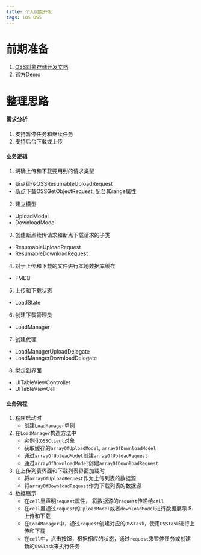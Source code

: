 ```yaml
---
title: 个人网盘开发
tags: iOS OSS
---
```

# 前期准备
1. [OSS对象存储开发文档](https://help.aliyun.com/document_detail/31817.html?spm=5176.doc32055.6.539.FrDX0V)
2. [官方Demo](https://github.com/aliyun/alicloud-ios-demo?spm=5176.doc32055.2.4.uW81IT)

# 整理思路
#### 需求分析
1. 支持暂停任务和继续任务
2. 支持后台下载或上传

#### 业务逻辑
1. 明确上传和下载要用到的请求类型
- 断点续传OSSResumableUploadRequest
- 断点下载OSSGetObjectRequest, 配合其range属性

2. 建立模型
- UploadModel
- DownloadModel
3. 创建断点续传请求和断点下载请求的子类
- ResumableUploadRequest
- ResumableDownloadRequest
4. 对于上传和下载的文件进行本地数据库缓存
- FMDB
5. 上传和下载状态
- LoadState
6. 创建下载管理类
- LoadManager
7. 创建代理
- LoadManagerUploadDelegate
- LoadManagerDownloadDelegate

8. 绑定到界面
- UITableViewController
- UITableViewCell

#### 业务流程
1. 程序启动时
	- 创建`LoadManager`单例
2. 在`LoadManager`构造方法中
	- 实例化`OSSClient`对象
	- 获取缓存的`arrayOfUploadModel`, `arrayOfDownloadModel`
	- 通过`arrayOfUploadModel`创建`arrayOfUploadRequest`
	- 通过`arrayOfDownloadModel`创建`arrayOfDownloadRequest`
3. 在上传列表界面和下载列表界面加载时
	- 将`arrayOfUploadRequest`作为上传列表的数据源
	- 将`arrayOfDownloadRequest`作为下载列表的数据源
4. 数据展示
	- 在`cell`里声明`request`属性， 将数据源的`request`传递给`cell`
	- 在`cell`里通过`request`的`uploadModel`或者`downloadModel`进行数据展示
5.上传和下载
	- 在`LoadManager`中，通过`request`创建对应的`OSSTask`，使用`OSSTask`进行上传和下载
	- 在`cell`中，点击按钮，根据相应的状态，通过`request`来暂停任务或创建新的`OSSTask`来执行任务